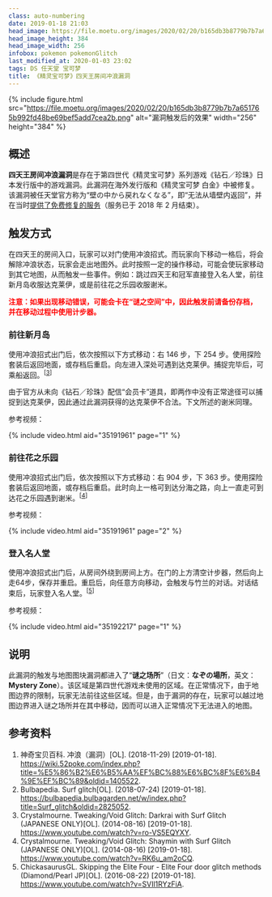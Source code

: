 ```yaml
---
class: auto-numbering
date: 2019-01-18 21:03
head_image: https://file.moetu.org/images/2020/02/20/b165db3b8779b7b7a651765b992fd48be69bef5add7cea2b.png
head_image_height: 384
head_image_width: 256
infobox: pokemon pokemonGlitch
last_modified_at: 2020-01-03 23:02
tags: DS 任天堂 宝可梦
title: 《精灵宝可梦》四天王房间冲浪漏洞
---
```

{% include figure.html src="https://file.moetu.org/images/2020/02/20/b165db3b8779b7b7a651765b992fd48be69bef5add7cea2b.png" alt="漏洞触发后的效果" width="256" height="384" %}

## 概述
**四天王房间冲浪漏洞**是存在于第四世代《精灵宝可梦》系列游戏《钻石／珍珠》日本发行版中的游戏漏洞。此漏洞在海外发行版和《精灵宝可梦 白金》中被修复。该漏洞被任天堂官方称为“<span lang="ja">壁の中から戻れなくなる</span>”，即“无法从墙壁内返回”，并在当时[提供了免费修复的服务](https://www.nintendo.co.jp/ds/adaj/info/index.html)（服务已于 2018 年 2 月结束）。

## 触发方式
在四天王的房间入口，玩家可以对门使用冲浪招式。而玩家向下移动一格后，将会解除冲浪状态，玩家会走出地图外。此时按照一定的操作移动，可能会使玩家移动到其它地图，从而触发一些事件。例如：跳过四天王和冠军直接登入名人堂，前往新月岛收服达克莱伊，或是前往花之乐园收服谢米。

<p style="color: #F00; font-weight: bold;">注意：如果出现移动错误，可能会卡在“谜之空间”中，因此触发前请备份存档，并在移动过程中使用计步器。</p>

### 前往新月岛
使用冲浪招式出门后，依次按照以下方式移动：右 146 步，下 254 步。使用探险套装后返回地面，或存档后重启。向左进入深处可遇到达克莱伊。捕捉完毕后，可乘船返回。<sup>[[3](#ref-3)]</sup>

由于官方从未向《钻石／珍珠》配信“会员卡”道具，即两作中没有正常途径可以捕捉到达克莱伊，因此通过此漏洞获得的达克莱伊不合法。下文所述的谢米同理。

参考视频：

{% include video.html aid="35191961" page="1" %}

### 前往花之乐园
使用冲浪招式出门后，依次按照以下方式移动：右 904 步，下 363 步。使用探险套装后返回地面，或存档后重启。此时向上一格可到达分海之路，向上一直走可到达花之乐园遇到谢米。<sup>[[4](#ref-4)]</sup>

参考视频：

{% include video.html aid="35191961" page="2" %}

### 登入名人堂
使用冲浪招式出门后，从房间外绕到房间上方。在门的上方清空计步器，然后向上走64步，保存并重启。重启后，向任意方向移动，会触发与竹兰的对话。对话结束后，玩家登入名人堂。<sup>[[5](#ref-5)]</sup>

参考视频：

{% include video.html aid="35192217" page="1" %}

## 说明
此漏洞的触发与地图图块漏洞都进入了“**谜之场所**”（日文：**<span lang="ja">なぞの場所</span>**，英文：**<span lang="en">Mystery Zone</span>**）。该区域是第四世代游戏未使用的区域。在正常情况下，由于地图边界的限制，玩家无法前往这些区域。但是，由于漏洞的存在，玩家可以越过地图边界进入谜之场所并在其中移动，因而可以进入正常情况下无法进入的地图。

## 参考资料
1. <span id="ref-1"></span>神奇宝贝百科. 冲浪（漏洞）[OL]. (2018-11-29) [2019-01-18]. <https://wiki.52poke.com/index.php?title=%E5%86%B2%E6%B5%AA%EF%BC%88%E6%BC%8F%E6%B4%9E%EF%BC%89&oldid=1405522>.
2. <span id="ref-2"></span>Bulbapedia. Surf glitch[OL]. (2018-07-24) [2019-01-18]. <https://bulbapedia.bulbagarden.net/w/index.php?title=Surf_glitch&oldid=2825052>.
3. <span id="ref-3"></span>Crystalmourne. Tweaking/Void Glitch: Darkrai with Surf Glitch (JAPANESE ONLY)[OL]. (2014-08-16) [2019-01-18]. <https://www.youtube.com/watch?v=ro-VS5EQYXY>.
4. <span id="ref-4"></span>Crystalmourne. Tweaking/Void Glitch: Shaymin with Surf Glitch (JAPANESE ONLY)[OL]. (2014-08-16) [2019-01-18]. <https://www.youtube.com/watch?v=RK6u_am2oCQ>.
5. <span id="ref-5"></span>ChickasaurusGL. Skipping the Elite Four - Elite Four door glitch methods (Diamond/Pearl JP)[OL]. (2016-08-22) [2019-01-18]. <https://www.youtube.com/watch?v=SVIl1RYzFiA>.